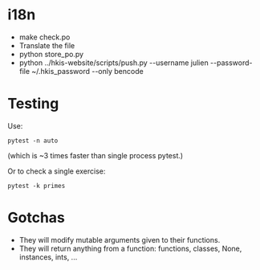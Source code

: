 # i18n

- make check.po
- Translate the file
- python store_po.py
- python ../hkis-website/scripts/push.py --username julien --password-file ~/.hkis_password  --only bencode


# Testing

Use:

    pytest -n auto

(which is ~3 times faster than single process pytest.)

Or to check a single exercise:

    pytest -k primes


# Gotchas

- They will modify mutable arguments given to their functions.
- They will return anything from a function: functions, classes, None, instances, ints, ...
